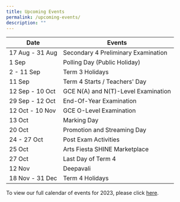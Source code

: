 ```yaml
---
title: Upcoming Events
permalink: /upcoming-events/
description: ""
---
```

| Date | Events |
| -------- | -------- |
| 17 Aug - 31 Aug | Secondary 4 Preliminary Examination|
| 1 Sep| Polling Day (Public Holiday)| 
| 2 - 11 Sep | Term 3 Holidays |
| 11 Sep | Term 4 Starts / Teachers' Day |
| 12 Sep - 10 Oct| GCE N(A) and N(T)-Level Examination|
| 29 Sep - 12 Oct | End-Of-Year Examination |
| 12 Oct - 10 Nov | GCE O-Level Examination |
| 13 Oct | Marking Day |
| 20 Oct | Promotion and Streaming Day |
| 24 - 27 Oct | Post Exam Activities |
| 25 Oct | Arts Fiesta SHINE Marketplace |
| 27 Oct | Last Day of Term 4 |
| 12 Nov | Deepavali |
| 18 Nov - 31 Dec | Term 4 Holidays |


To view our full calendar of events for 2023, please click [here](/about-us/our-calendar-of-events).